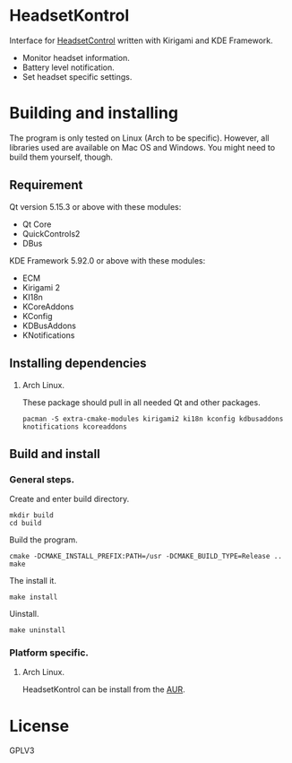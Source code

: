 # HeadsetKontrol
Interface for [HeadsetControl](https://github.com/Sapd/HeadsetControl) written with Kirigami and KDE Framework.

* Monitor headset information.
* Battery level notification.
* Set headset specific settings.

# Building and installing
The program is only tested on Linux (Arch to be specific). However, all libraries used are available on Mac OS and Windows. You might need to build them yourself, though.

## Requirement
Qt version 5.15.3 or above with these modules:

* Qt Core
* QuickControls2
* DBus

KDE Framework 5.92.0 or above with these modules:

* ECM
* Kirigami 2
* KI18n
* KCoreAddons
* KConfig
* KDBusAddons
* KNotifications

## Installing dependencies
1. Arch Linux.

   These package should pull in all needed Qt and other packages.

   ```
   pacman -S extra-cmake-modules kirigami2 ki18n kconfig kdbusaddons knotifications kcoreaddons
   ```
## Build and install
### General steps.
Create and enter build directory.

```
mkdir build
cd build
```

Build the program.

```
cmake -DCMAKE_INSTALL_PREFIX:PATH=/usr -DCMAKE_BUILD_TYPE=Release ..
make
```

The install it.

```
make install
```

Uinstall.

```
make uninstall
```

### Platform specific.
1. Arch Linux.

   HeadsetKontrol can be install from the [AUR]().

# License
GPLV3

